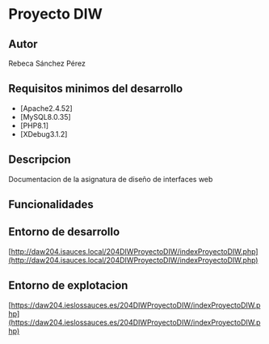 # Proyecto DIW
## Autor
Rebeca Sánchez Pérez
## Requisitos minimos del desarrollo
- [Apache2.4.52]
- [MySQL8.0.35]
- [PHP8.1]
- [XDebug3.1.2]
## Descripcion
Documentacion de la asignatura de diseño de interfaces web
## Funcionalidades
## Entorno de desarrollo
[http://daw204.isauces.local/204DIWProyectoDIW/indexProyectoDIW.php](http://daw204.isauces.local/204DIWProyectoDIW/indexProyectoDIW.php)
## Entorno de explotacion
[https://daw204.ieslossauces.es/204DIWProyectoDIW/indexProyectoDIW.php](https://daw204.ieslossauces.es/204DIWProyectoDIW/indexProyectoDIW.php)
